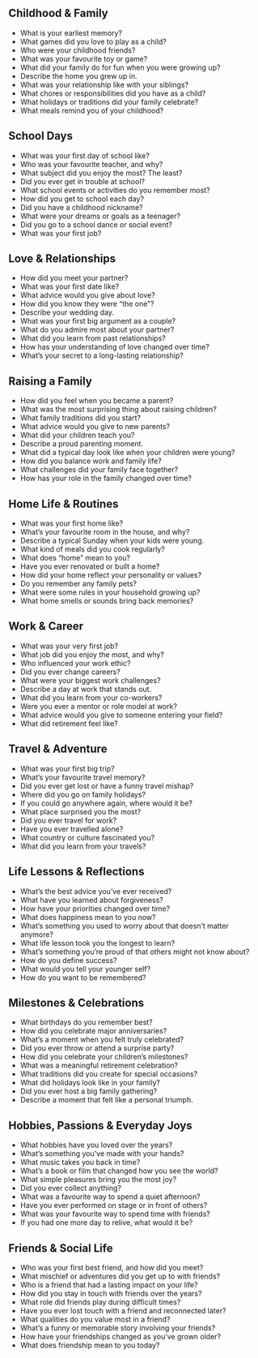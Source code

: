 ## Childhood & Family

- What is your earliest memory?
- What games did you love to play as a child?
- Who were your childhood friends?
- What was your favourite toy or game?
- What did your family do for fun when you were growing up?
- Describe the home you grew up in.
- What was your relationship like with your siblings?
- What chores or responsibilities did you have as a child?
- What holidays or traditions did your family celebrate?
- What meals remind you of your childhood?

## School Days

- What was your first day of school like?
- Who was your favourite teacher, and why?
- What subject did you enjoy the most? The least?
- Did you ever get in trouble at school?
- What school events or activities do you remember most?
- How did you get to school each day?
- Did you have a childhood nickname?
- What were your dreams or goals as a teenager?
- Did you go to a school dance or social event?
- What was your first job?

## Love & Relationships

- How did you meet your partner?
- What was your first date like?
- What advice would you give about love?
- How did you know they were “the one”?
- Describe your wedding day.
- What was your first big argument as a couple?
- What do you admire most about your partner?
- What did you learn from past relationships?
- How has your understanding of love changed over time?
- What’s your secret to a long-lasting relationship?

## Raising a Family

- How did you feel when you became a parent?
- What was the most surprising thing about raising children?
- What family traditions did you start?
- What advice would you give to new parents?
- What did your children teach you?
- Describe a proud parenting moment.
- What did a typical day look like when your children were young?
- How did you balance work and family life?
- What challenges did your family face together?
- How has your role in the family changed over time?

## Home Life & Routines

- What was your first home like?
- What’s your favourite room in the house, and why?
- Describe a typical Sunday when your kids were young.
- What kind of meals did you cook regularly?
- What does “home” mean to you?
- Have you ever renovated or built a home?
- How did your home reflect your personality or values?
- Do you remember any family pets?
- What were some rules in your household growing up?
- What home smells or sounds bring back memories?

## Work & Career

- What was your very first job?
- What job did you enjoy the most, and why?
- Who influenced your work ethic?
- Did you ever change careers?
- What were your biggest work challenges?
- Describe a day at work that stands out.
- What did you learn from your co-workers?
- Were you ever a mentor or role model at work?
- What advice would you give to someone entering your field?
- What did retirement feel like?

## Travel & Adventure

- What was your first big trip?
- What’s your favourite travel memory?
- Did you ever get lost or have a funny travel mishap?
- Where did you go on family holidays?
- If you could go anywhere again, where would it be?
- What place surprised you the most?
- Did you ever travel for work?
- Have you ever travelled alone?
- What country or culture fascinated you?
- What did you learn from your travels?

## Life Lessons & Reflections

- What’s the best advice you’ve ever received?
- What have you learned about forgiveness?
- How have your priorities changed over time?
- What does happiness mean to you now?
- What’s something you used to worry about that doesn’t matter anymore?
- What life lesson took you the longest to learn?
- What’s something you’re proud of that others might not know about?
- How do you define success?
- What would you tell your younger self?
- How do you want to be remembered?

## Milestones & Celebrations

- What birthdays do you remember best?
- How did you celebrate major anniversaries?
- What’s a moment when you felt truly celebrated?
- Did you ever throw or attend a surprise party?
- How did you celebrate your children’s milestones?
- What was a meaningful retirement celebration?
- What traditions did you create for special occasions?
- What did holidays look like in your family?
- Did you ever host a big family gathering?
- Describe a moment that felt like a personal triumph.

## Hobbies, Passions & Everyday Joys

- What hobbies have you loved over the years?
- What’s something you’ve made with your hands?
- What music takes you back in time?
- What’s a book or film that changed how you see the world?
- What simple pleasures bring you the most joy?
- Did you ever collect anything?
- What was a favourite way to spend a quiet afternoon?
- Have you ever performed on stage or in front of others?
- What was your favourite way to spend time with friends?
- If you had one more day to relive, what would it be?

## Friends & Social Life

- Who was your first best friend, and how did you meet?
- What mischief or adventures did you get up to with friends?
- Who is a friend that had a lasting impact on your life?
- How did you stay in touch with friends over the years?
- What role did friends play during difficult times?
- Have you ever lost touch with a friend and reconnected later?
- What qualities do you value most in a friend?
- What’s a funny or memorable story involving your friends?
- How have your friendships changed as you’ve grown older?
- What does friendship mean to you today?
